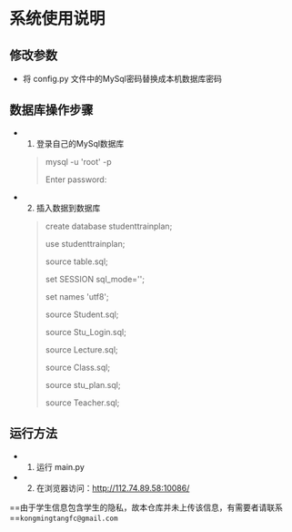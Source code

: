 # 系统使用说明


## 修改参数
* 将 config.py 文件中的MySql密码替换成本机数据库密码

## 数据库操作步骤
* 1. 登录自己的MySql数据库

  >mysql -u 'root' -p
  >
  >Enter password:

* 2. 插入数据到数据库

  >create database studenttrainplan;
  >
  >use studenttrainplan;
  >
  >source table.sql;
  >
  >set SESSION sql_mode='';
  >
  >set names 'utf8';
  >
  >source Student.sql;
  >
  >source Stu_Login.sql;
  >
  >source Lecture.sql;
  >
  >source Class.sql;
  >
  >source stu_plan.sql;
  >
  >source Teacher.sql;


## 运行方法
* 1. 运行 main.py
* 2. 在浏览器访问：http://112.74.89.58:10086/

==由于学生信息包含学生的隐私，故本仓库并未上传该信息，有需要者请联系==```kongmingtangfc@gmail.com```

